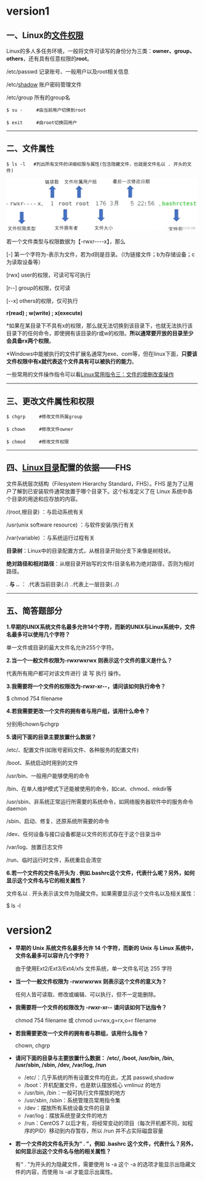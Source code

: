 # version1

## 一、Linux的[文件权限](https://so.csdn.net/so/search?q=%E6%96%87%E4%BB%B6%E6%9D%83%E9%99%90&spm=1001.2101.3001.7020)

Linux的多人多任务环境，一般将文件可读写的身份分为三类：**owner、group、others**，还有具有任意权限的**root**。

/etc/passwd 记录账号、一般用户以及root相关信息

/etc/[shadow](https://so.csdn.net/so/search?q=shadow&spm=1001.2101.3001.7020) 账户密码管理文件

/etc/group 所有的group名

```
$ su -     #由当前用户切换到root
 
$ exit     #由root切换回用户
```

___

## 二、文件属性

```
$ ls -l   #列出所有文件的详细权限与属性(包含隐藏文件，也就是文件名以 . 开头的文件)
```

![](image/53645fb5c8ba39004d681bde5c8b63c4.png)

若一个文件类型与权限数据为【-rwxr----x】，那么

\[-\] 第一个字符为-表示为文件，若为d则是目录。（l为链接文件；b为存储设备；c为读取设备等）

\[rwx\] user的权限，可读可写可执行

\[r--\] group的权限，仅可读

\[--x\] others的权限，仅可执行

**r(read) ; w(write) ; x(execute)**  

\*如果在某目录下不具有x的权限，那么就无法切换到该目录下，也就无法执行该目录下的任何命令，即使拥有该目录的r或w的权限。**所以通常要开放的目录至少会具备rx两个权限**。

\*Windows中能被执行的文件扩展名通常为exe、com等，但在linux下面，**只要该文件权限中有x就代表这个文件具有可以被执行的能力**。

一些常用的文件操作指令可以看[Linux常用指令三：文件的增删改查操作](https://blog.csdn.net/qq_54444533/article/details/135429120?spm=1001.2014.3001.5502 "Linux常用指令三：文件的增删改查操作")

___

## 三、更改文件属性和权限

```
$ chgrp     #修改文件所属group
 
$ chown     #修改文件owner
 
$ chmod     #修改文件权限
```

___

## 四、[Linux目录](https://so.csdn.net/so/search?q=Linux%E7%9B%AE%E5%BD%95&spm=1001.2101.3001.7020)配置的依据——FHS

文件系统层次结构（Filesystem Hierarchy Standard，FHS）。FHS 是为了让用户了解到已安装软件通常放置于哪个目录下。这个标准定义了在 Linux 系统中各个目录的用途和应存放的内容。

/(root,根目录) ：与启动系统有关

/usr(unix software resource) ：与软件安装/执行有关

/var(variable) ：与系统运行过程有关

**目录树**：Linux中的目录配置方式，从根目录开始分支下来像是树枝状。

**绝对路径和相对路径**：从根目录开始写的文件/目录名称为绝对路径，否则为相对路径。

. **与 ..** ：  .代表当前目录(./)        ..代表上一层目录(../)

___

## 五、简答题部分

**1.早期的UNIX系统文件名最多允许14个字符，而新的UNIX与Linux系统中，文件名最多可以使用几个字符？**

单一文件或目录的最大文件名允许255个字符。

**2.当一个一般文件权限为-rwxrwxrwx 则表示这个文件的意义是什么？**

代表所有用户都可对该文件进行 读 写 执行 操作。

**3.我需要将一个文件的权限改为-rwxr-xr--，请问该如何执行命令？**

$ chmod 754 filename

**4.若我需要更改一个文件的拥有者与用户组，该用什么命令？**

分别用chown与chgrp

**5.请问下面的目录主要放置什么数据？**

/etc/、配置文件(如账号密码文件、各种服务的配置文件)

/boot、系统启动时用到的文件

/usr/bin、一般用户能够使用的命令

/bin、在单人维护模式下还能被使用的命令，如cat、chmod、mkdir等

/usr/sbin、非系统正常运行所需要的系统命令，如网络服务器软件中的服务命令daemon

/sbin、启动、修复、还原系统所需要的命令

/dev、任何设备与接口设备都是以文件的形式存在于这个目录当中

/var/log、放置日志文件

/run、临时运行时文件，系统重启会清空

**6.若一个文件的文件名开头为 .  例如.bashrc这个文件，代表什么呢？另外，如何显示这个文件名与它的相关属性？**

文件名以 . 开头表示该文件为隐藏文件。如果需要显示这个文件名以及相关属性：

$ ls -l



# version2

- **早期的 Unix 系统文件名最多允许 14 个字符，而新的 Unix 与 Linux 系统中，文件名最多可以容许几个字符？**

  由于使用Ext2/Ext3/Ext4/xfs 文件系统，单一文件名可达 255 字符

- **当一个一般文件权限为 -rwxrwxrwx 则表示这个文件的意义为？**

  任何人皆可读取、修改或编辑、可以执行，但不一定能删除。

- **我需要将一个文件的权限改为 -rwxr-xr-- 请问该如何下达指令？**

  chmod 754 filename 或 chmod u=rwx,g=rx,o=r filename

- **若我需要更改一个文件的拥有者与群组，该用什么指令？**

  chown, chgrp

- **请问下面的目录与主要放置什么数据： /etc/, /boot, /usr/bin, /bin, /usr/sbin, /sbin, /dev, /var/log, /run**
  
  - /etc/：几乎系统的所有设置文件均在此，尤其 passwd,shadow
  - /boot：开机配置文件，也是默认摆放核心 vmlinuz 的地方
  - /usr/bin, /bin：一般可执行文件摆放的地方
  - /usr/sbin, /sbin：系统管理员常用指令集
  - /dev：摆放所有系统设备文件的目录
  - /var/log：摆放系统登录文件的地方
  - /run：CentOS 7 以后才有，将经常变动的项目（每次开机都不同，如程序的PID）移动到内存暂存，所以 /run 并不占实际磁盘容量
  
- **若一个文件的文件名开头为“ . ”，例如 .bashrc 这个文件，代表什么？另外，如何显示出这个文件名与他的相关属性？**

  有“ . ”为开头的为隐藏文件，需要使用 ls -a 这个 -a 的选项才能显示出隐藏文件的内容，而使用 ls -al 才能显示出属性。